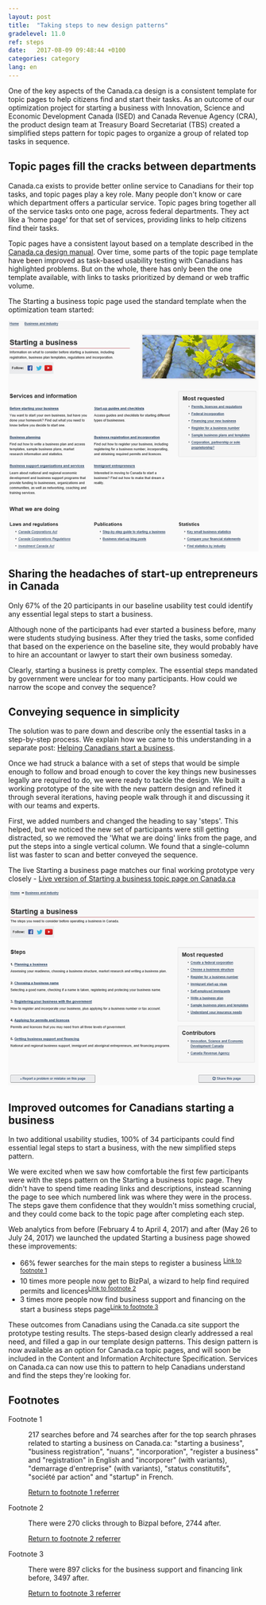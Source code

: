 ```yaml
---
layout: post
title:  "Taking steps to new design patterns"
gradelevel: 11.0
ref: steps
date:   2017-08-09 09:48:44 +0100
categories: category
lang: en
---
```

One of the key aspects of the Canada.ca design is a consistent template for topic pages to help citizens find and start their tasks. As an outcome of our optimization project for starting a business with Innovation, Science and Economic Development Canada (ISED) and Canada Revenue Agency (CRA), the product design team at Treasury Board Secretariat (TBS) created a simplified steps pattern for topic pages to organize a group of related top tasks in sequence.  

## Topic pages fill the cracks between departments 

Canada.ca exists to provide better online service to Canadians for their top tasks, and topic pages play a key role. Many people don't know or care which department offers a particular service. Topic pages bring together all of the service tasks onto one page, across federal departments. They act like a ‘home page’ for that set of services, providing links to help citizens find their tasks. 

Topic pages have a consistent layout based on a template described in the [Canada.ca design manual](https://www.canada.ca/en/treasury-board-secretariat/services/government-communications/canada-content-information-architecture-specification.html). Over time, some parts of the topic page template have been improved as task-based usability testing with Canadians has highlighted problems. But on the whole, there has only been the one template available, with links to tasks prioritized by demand or web traffic volume. 

The Starting a business topic page used the standard template when the optimization team started: 

<img class="img-responsive" alt="Starting a business page back in October with publications regulations and random ordered topics" src="/images/Starting_topic_Oct2016_567x522.png">

## Sharing the headaches of start-up entrepreneurs in Canada
<div class="well panel">Only 67% of the 20 participants in our baseline usability test could identify any essential legal steps to start a business.</div>

Although none of the participants had ever started a business before, many were students studying business. After they tried the tasks, some confided that based on the experience on the baseline site, they would probably have to hire an accountant or lawyer to start their own business someday.

Clearly, starting a business is pretty complex. The essential steps mandated by government were unclear for too many participants. How could we narrow the scope and convey the sequence?

## Conveying sequence in simplicity
The solution was to pare down and describe only the essential tasks in a step-by-step process. We explain how we came to this understanding in a separate post:
[Helping Canadians start a business](https://canada-ca.github.io/category/2017/08/15/Starting_a_business.html).  

Once we had struck a balance with a set of steps that would be simple enough to follow and broad enough to cover the key things new businesses legally are required to do, we were ready to tackle the design. We built a working prototype of the site with the new pattern design and refined it through several iterations, having people walk through it and discussing it with our teams and experts.

First, we added numbers and changed the heading to say 'steps'. This helped, but we noticed the new set of participants were still getting distracted, so we removed the 'What we are doing' links from the page, and put the steps into a single vertical column. We found that a single-column list was faster to scan and better conveyed the sequence.

The live Starting a business page matches our final working prototype very closely - [Live version of Starting a business topic page on Canada.ca](https://www.canada.ca/en/services/business/start.html)

<img class="img-responsive" alt="Starting a business page now with steps and no photo of leaves at the top" src="/images/Starting_template_Aug2017_599x467.png">

## Improved outcomes for Canadians starting a business
<div class="well panel">In two additional usability studies, 100% of 34 participants could find essential legal steps to start a business, with the new simplified steps pattern.</div>

We were excited when we saw how comfortable the first few participants were with the steps pattern on the Starting a business topic page. They didn't have to spend time reading links and descriptions, instead scanning the page to see which numbered link was where they were in the process. The steps gave them confidence that they wouldn't miss something crucial, and they could come back to the topic page after completing each step.

Web analytics from before (February 4 to April 4, 2017) and after (May 26 to July 24, 2017) we launched the updated Starting a business page showed these improvements:  
- 66% fewer searches for the main steps to register a business <sup id="footnotemark1"><a class="fn-lnk" href="#myfootnote1"><span class="wb-invisible">Link to footnote </span>1</a></sup>
- 10 times more people now get to BizPal, a wizard to help find required permits and licences<sup id="footnotemark2"><a class="fn-lnk" href="#myfootnote2"><span class="wb-invisible">Link to footnote </span>2</a></sup>
- 3 times more people now find business support and financing on the start a business steps page<sup id="footnotemark3"><a class="fn-lnk" href="#myfootnote3"><span class="wb-invisible">Link to footnote </span>3</a></sup>

These outcomes from Canadians using the Canada.ca site support the prototype testing results. The steps-based design clearly addressed a real need, and filled a gap in our template design patterns.  This design pattern is now available as an option for Canada.ca topic pages, and will soon be included in the Content and Information Architecture Specification. Services on Canada.ca can now use this to pattern to help Canadians understand and find the steps they're looking for. 

<aside class="wb-fnote" role="note">
<h2 id="fn">Footnotes</h2>
<dl>
	<dt id="fnbS-dt">Footnote 1</dt>
	<dd aria-labelledby="fnbS-dt" tabindex="-1" id="myfootnote1">
		<p>217 searches before and 74 searches after for the top search phrases related to starting a business on Canada.ca: "starting a business", "business registration", "nuans", "incorporation", "register a business" and "registration" in English and "incorporer" (with variants), "demarrage d'entreprise" (with variants), "status constitutifs", "société par action" and "startup" in French.</p>
		<p class="fn-rtn"><a href="#footnotemark1"><span class="wb-inv">Return to footnote</span> 1<span class="wb-inv"> referrer</span></a></p>
	</dd>
	<dt id="fnbS-dt">Footnote 2</dt>
	<dd aria-labelledby="fnbS-dt" tabindex="-1" id="myfootnote2">
		<p>There were 270 clicks through to Bizpal before, 2744 after.</p>
		<p class="fn-rtn"><a href="#footnotemark2"><span class="wb-inv">Return to footnote</span> 2<span class="wb-inv"> referrer</span></a></p>
	</dd>
	<dt id="fnbS-dt">Footnote 3</dt>
	<dd aria-labelledby="fnbS-dt" tabindex="-1" id="myfootnote3">
		<p>There were 897 clicks for the business support and financing link before, 3497 after.</p>
		<p class="fn-rtn"><a href="#footnotemark3"><span class="wb-inv">Return to footnote</span> 3<span class="wb-inv"> referrer</span></a></p>
	</dd>
</dl>
</aside>



